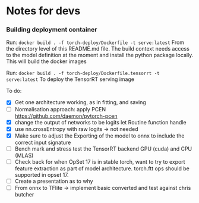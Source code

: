 # Notes for devs 






### Building deployment container
Run: 
`docker build . -f torch-deploy/Dockerfile -t serve:latest`
From the directory level of this README.md file. The build context needs access to the model definition at the moment and install the python package locally. 
This will build the docker images

Run:
`docker build . -f torch-deploy/Dockerfile.tensorrt -t serve:latest` 
To deploy the TensorRT serving image

To do:
- [x] Get one architecture working, as in fitting, and saving 
- [ ] Normalisation approach: apply PCEN https://github.com/daemon/pytorch-pcen
- [x] change the output of networks to be logits let Routine function handle 
- [x] use nn.crossEntropy with raw logits -> not needed 
- [x] Make sure to adjust the Exporting of the model to onnx to include the correct input signature 
- [ ] Bench mark and stress test the TensorRT backend GPU (cuda) and CPU (MLAS) 
- [ ] Check back for when OpSet 17 is in stable torch, want to try to export
  feature extraction as part of model architecture. torch.ftt ops should be
supported in opset 17. 
- [ ] Create a presentation as to why 
- [ ] From onnx to TFlite -> implement basic converted and test against chris
  butcher
